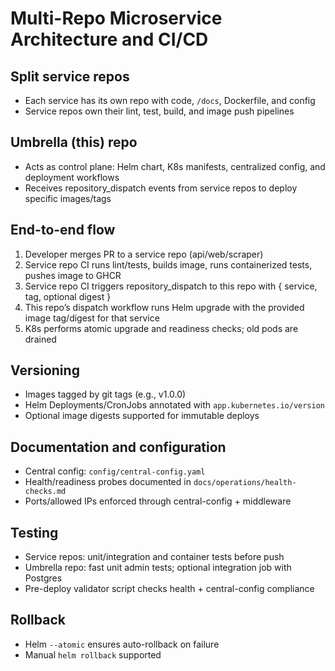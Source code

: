 # Multi-Repo Microservice Architecture and CI/CD

## Split service repos
- Each service has its own repo with code, `/docs`, Dockerfile, and config
- Service repos own their lint, test, build, and image push pipelines

## Umbrella (this) repo
- Acts as control plane: Helm chart, K8s manifests, centralized config, and deployment workflows
- Receives repository_dispatch events from service repos to deploy specific images/tags

## End-to-end flow
1) Developer merges PR to a service repo (api/web/scraper)
2) Service repo CI runs lint/tests, builds image, runs containerized tests, pushes image to GHCR
3) Service repo CI triggers repository_dispatch to this repo with { service, tag, optional digest }
4) This repo’s dispatch workflow runs Helm upgrade with the provided image tag/digest for that service
5) K8s performs atomic upgrade and readiness checks; old pods are drained

## Versioning
- Images tagged by git tags (e.g., v1.0.0)
- Helm Deployments/CronJobs annotated with `app.kubernetes.io/version`
- Optional image digests supported for immutable deploys

## Documentation and configuration
- Central config: `config/central-config.yaml`
- Health/readiness probes documented in `docs/operations/health-checks.md`
- Ports/allowed IPs enforced through central-config + middleware

## Testing
- Service repos: unit/integration and container tests before push
- Umbrella repo: fast unit admin tests; optional integration job with Postgres
- Pre-deploy validator script checks health + central-config compliance

## Rollback
- Helm `--atomic` ensures auto-rollback on failure
- Manual `helm rollback` supported